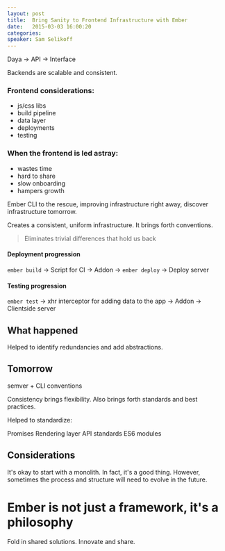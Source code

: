 ```yaml
---
layout: post
title:  Bring Sanity to Frontend Infrastructure with Ember 
date:   2015-03-03 16:00:20
categories:
speaker: Sam Selikoff
---
```


Daya -> API -> Interface

Backends are scalable and consistent.

### Frontend considerations:

* js/css libs
* build pipeline
* data layer
* deployments
* testing

### When the frontend is led astray:

* wastes time
* hard to share
* slow onboarding
* hampers growth

Ember CLI to the rescue, improving infrastructure right away, discover
infrastructure tomorrow.

Creates a consistent, uniform infrastructure. It brings forth conventions.

> Eliminates trivial differences that hold us back

#### Deployment progression

`ember build` -> Script for CI -> Addon -> `ember deploy` -> Deploy server

#### Testing progression

`ember test` -> xhr interceptor for adding data to the app -> Addon -> Clientside server

## What happened

Helped to identify redundancies and add abstractions.

## Tomorrow

semver + CLI conventions

Consistency brings flexibility. Also brings forth standards and best practices.

Helped to standardize:

Promises
Rendering layer
API standards
ES6 modules

## Considerations

It's okay to start with a monolith. In fact, it's a good thing. However, sometimes
the process and structure will need to evolve in the future.

# Ember is not just a framework, it's a philosophy

Fold in shared solutions. Innovate and share.

